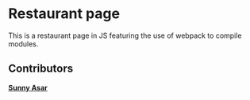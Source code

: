 # Restaurant page
This is a restaurant page in JS featuring the use of webpack to compile modules.

## Contributors
  **[Sunny Asar](https://github.com/SunnyAsar)**

